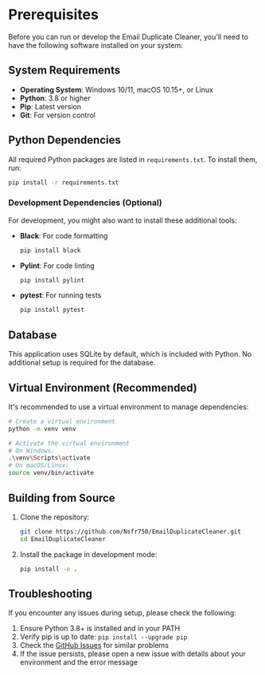 # Prerequisites

Before you can run or develop the Email Duplicate Cleaner, you'll need to have the following software installed on your system:

## System Requirements

- **Operating System**: Windows 10/11, macOS 10.15+, or Linux
- **Python**: 3.8 or higher
- **Pip**: Latest version
- **Git**: For version control

## Python Dependencies

All required Python packages are listed in `requirements.txt`. To install them, run:

```bash
pip install -r requirements.txt
```

### Development Dependencies (Optional)

For development, you might also want to install these additional tools:

- **Black**: For code formatting
  ```bash
  pip install black
  ```

- **Pylint**: For code linting
  ```bash
  pip install pylint
  ```

- **pytest**: For running tests
  ```bash
  pip install pytest
  ```

## Database

This application uses SQLite by default, which is included with Python. No additional setup is required for the database.

## Virtual Environment (Recommended)

It's recommended to use a virtual environment to manage dependencies:

```bash
# Create a virtual environment
python -m venv venv

# Activate the virtual environment
# On Windows:
.\venv\Scripts\activate
# On macOS/Linux:
source venv/bin/activate
```

## Building from Source

1. Clone the repository:
   ```bash
   git clone https://github.com/Nsfr750/EmailDuplicateCleaner.git
   cd EmailDuplicateCleaner
   ```

2. Install the package in development mode:
   ```bash
   pip install -e .
   ```

## Troubleshooting

If you encounter any issues during setup, please check the following:

1. Ensure Python 3.8+ is installed and in your PATH
2. Verify pip is up to date: `pip install --upgrade pip`
3. Check the [GitHub Issues](https://github.com/Nsfr750/EmailDuplicateCleaner/issues) for similar problems
4. If the issue persists, please open a new issue with details about your environment and the error message
